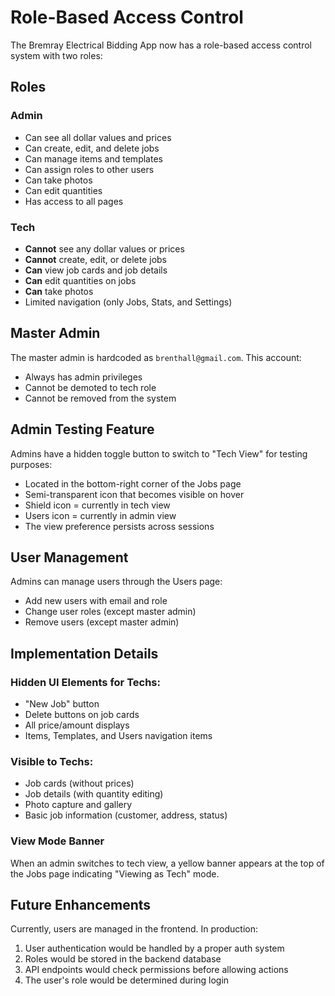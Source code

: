 # Role-Based Access Control

The Bremray Electrical Bidding App now has a role-based access control system with two roles:

## Roles

### Admin
- Can see all dollar values and prices
- Can create, edit, and delete jobs
- Can manage items and templates
- Can assign roles to other users
- Can take photos
- Can edit quantities
- Has access to all pages

### Tech
- **Cannot** see any dollar values or prices
- **Cannot** create, edit, or delete jobs
- **Can** view job cards and job details
- **Can** edit quantities on jobs
- **Can** take photos
- Limited navigation (only Jobs, Stats, and Settings)

## Master Admin

The master admin is hardcoded as `brenthall@gmail.com`. This account:
- Always has admin privileges
- Cannot be demoted to tech role
- Cannot be removed from the system

## Admin Testing Feature

Admins have a hidden toggle button to switch to "Tech View" for testing purposes:
- Located in the bottom-right corner of the Jobs page
- Semi-transparent icon that becomes visible on hover
- Shield icon = currently in tech view
- Users icon = currently in admin view
- The view preference persists across sessions

## User Management

Admins can manage users through the Users page:
- Add new users with email and role
- Change user roles (except master admin)
- Remove users (except master admin)

## Implementation Details

### Hidden UI Elements for Techs:
- "New Job" button
- Delete buttons on job cards
- All price/amount displays
- Items, Templates, and Users navigation items

### Visible to Techs:
- Job cards (without prices)
- Job details (with quantity editing)
- Photo capture and gallery
- Basic job information (customer, address, status)

### View Mode Banner
When an admin switches to tech view, a yellow banner appears at the top of the Jobs page indicating "Viewing as Tech" mode.

## Future Enhancements

Currently, users are managed in the frontend. In production:
1. User authentication would be handled by a proper auth system
2. Roles would be stored in the backend database
3. API endpoints would check permissions before allowing actions
4. The user's role would be determined during login
